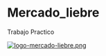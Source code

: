 # Mercado_liebre
Trabajo Practico


[![logo-mercado-liebre.png](https://i.postimg.cc/9Xv1th7c/logo-mercado-liebre.png)](https://postimg.cc/0r0pPhn4)


